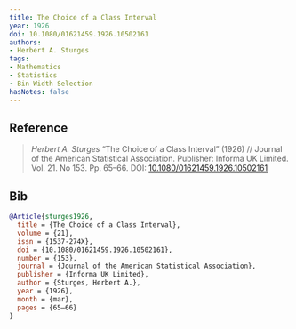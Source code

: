 ```yaml
---
title: The Choice of a Class Interval
year: 1926
doi: 10.1080/01621459.1926.10502161
authors:
- Herbert A. Sturges
tags:
- Mathematics
- Statistics
- Bin Width Selection
hasNotes: false
---
```


## Reference

> <i>Herbert A. Sturges</i> “The Choice of a Class Interval” (1926) // Journal of the American Statistical Association. Publisher: Informa UK Limited. Vol.&nbsp;21. No&nbsp;153. Pp.&nbsp;65–66. DOI:&nbsp;<a href='https://doi.org/10.1080/01621459.1926.10502161'>10.1080/01621459.1926.10502161</a>

## Bib

```bib
@Article{sturges1926,
  title = {The Choice of a Class Interval},
  volume = {21},
  issn = {1537-274X},
  doi = {10.1080/01621459.1926.10502161},
  number = {153},
  journal = {Journal of the American Statistical Association},
  publisher = {Informa UK Limited},
  author = {Sturges, Herbert A.},
  year = {1926},
  month = {mar},
  pages = {65–66}
}
```
